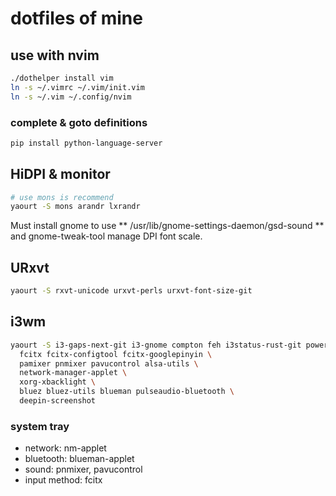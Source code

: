 # dotfiles of mine

## use with nvim

```sh
./dothelper install vim
ln -s ~/.vimrc ~/.vim/init.vim
ln -s ~/.vim ~/.config/nvim
```

### complete & goto definitions
```sh
pip install python-language-server
```

## HiDPI & monitor
```sh
# use mons is recommend
yaourt -S mons arandr lxrandr
```

Must install gnome to use ** /usr/lib/gnome-settings-daemon/gsd-sound ** and gnome-tweak-tool manage DPI font scale.

## URxvt
```sh
yaourt -S rxvt-unicode urxvt-perls urxvt-font-size-git
```

## i3wm

```sh
yaourt -S i3-gaps-next-git i3-gnome compton feh i3status-rust-git powerline-fonts ttf-font-awesome-4 rofi \
  fcitx fcitx-configtool fcitx-googlepinyin \
  pamixer pnmixer pavucontrol alsa-utils \
  network-manager-applet \
  xorg-xbacklight \
  bluez bluez-utils blueman pulseaudio-bluetooth \
  deepin-screenshot
```
### system tray
* network: nm-applet
* bluetooth: blueman-applet
* sound: pnmixer, pavucontrol
* input method: fcitx
